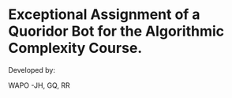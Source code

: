 # Exceptional Assignment of a Quoridor Bot for the Algorithmic Complexity Course.

Developed by:

WAPO
-JH, GQ, RR